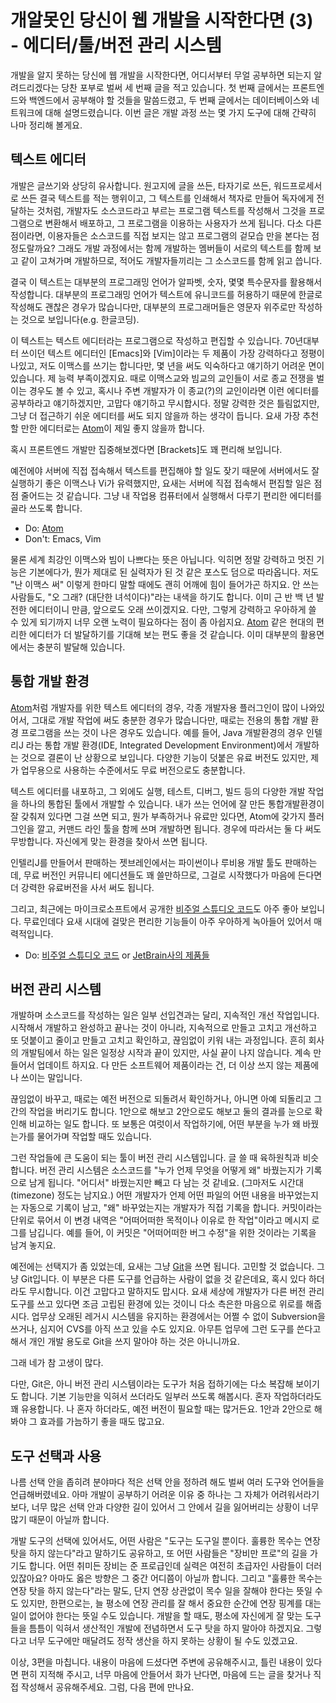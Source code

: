# 개알못인 당신이 웹 개발을 시작한다면 (3) - 에디터/툴/버전 관리 시스템

개발을 알지 못하는 당신에 웹 개발을 시작한다면, 어디서부터 무얼 공부하면 되는지 알려드리겠다는 당찬 포부로 벌써 세 번째 글을 적고 있습니다. 첫 번째 글에서는 프론트엔드와 백엔드에서 공부해야 할 것들을 말씀드렸고, 두 번째 글에서는 데이터베이스와 네트워크에 대해 설명드렸습니다. 이번 글은 개발 과정 쓰는 몇 가지 도구에 대해 간략히 나마 정리해 볼게요.

## 텍스트 에디터

개발은 글쓰기와 상당히 유사합니다. 원고지에 글을 쓰든, 타자기로 쓰든, 워드프로세서로 쓰든 결국 텍스트를 적는 행위이고, 그 텍스트를 인쇄해서 책자로 만들어 독자에게 전달하는 것처럼, 개발자도 소스코드라고 부르는 프로그램 텍스트를 작성해서 그것을 프로그램으로 변환해서 배포하고, 그 프로그램을 이용하는 사용자가 쓰게 됩니다. 다소 다른 점이라면, 이용자들은 소스코드를 직접 보지는 않고 프로그램의 겉모습 만을 본다는 점 정도랄까요? 그래도 개발 과정에서는 함께 개발하는 멤버들이 서로의 텍스트를 함께 보고 같이 고쳐가며 개발하므로, 적어도 개발자들끼리는 그 소스코드를 함께 읽고 씁니다.

결국 이 텍스트는 대부분의 프로그래밍 언어가 알파벳, 숫자, 몇몇 특수문자를 활용해서 작성합니다. 대부분의 프로그래밍 언어가 텍스트에 유니코드를 허용하기 때문에 한글로 작성해도 괜찮은 경우가 많습니다만, 대부분의 프로그래머들은 영문자 위주로만 작성하는 것으로 보입니다(e.g. 한글코딩).

이 텍스트는 텍스트 에디터라는 프로그램으로 작성하고 편집할 수 있습니다. 70년대부터 쓰이던 텍스트 에디터인 [Emacs]와 [Vim]이라는 두 제품이 가장 강력하다고 정평이 나있고, 저도 이맥스를 쓰기는 합니다만, 몇 년을 써도 익숙하다고 얘기하기 어려운 면이 있습니다. 제 능력 부족이겠지요. 때로 이맥스교와 빔교의 교인들이 서로 종교 전쟁을 벌이는 경우도 볼 수 있고, 혹시나 주변 개발자가 이 종교(?)의 교인이라면 이런 에디터를 공부하라고 얘기하겠지만, 고맙다 얘기하고 무시합시다. 정말 강력한 것은 틀림없지만, 그냥 더 접근하기 쉬운 에디터를 써도 되지 않을까 하는 생각이 듭니다. 요새 가장 추천할 만한 에디터로는 [Atom]이 제일 좋지 않을까 합니다.

혹시 프론트엔드 개발만 집중해보겠다면 [Brackets]도 꽤 편리해 보입니다.

예전에야 서버에 직접 접속해서 텍스트를 편집해야 할 일도 잦기 때문에 서버에서도 잘 실행하기 좋은 이맥스나 Vi가 유력했지만, 요새는 서버에 직접 접속해서 편집할 일은 점점 줄어드는 것 같습니다. 그냥 내 작업용 컴퓨터에서 실행해서 다루기 편리한 에디터를 골라 쓰도록 합니다.

* Do: [Atom]
* Don't: Emacs, Vim

물론 세계 최강인 이맥스와 빔이 나쁘다는 뜻은 아닙니다. 익히면 정말 강력하고 멋진 기능은 기본에다가, 뭔가 제대로 된 실력자가 된 것 같은 포스도 덤으로 따라옵니다.  저도 "난 이맥스 써" 이렇게 한마디 말할 때에도 괜히 어깨에 힘이 들어가곤 하지요. 안 쓰는 사람들도, "오 그래? (대단한 녀석이다)"라는 내색을 하기도 합니다. 이미 근 반 백 년 발전한 에디터이니 만큼, 앞으로도 오래 쓰이겠지요. 다만, 그렇게 강력하고 우아하게 쓸 수 있게 되기까지 너무 오랜 노력이 필요하다는 점이 좀 아쉽지요. [Atom] 같은 현대의 편리한 에디터가 더 발달하기를 기대해 보는 편도 좋을 것 같습니다. 이미 대부분의 활용면에서는 충분히 발달해 있습니다.

## 통합 개발 환경

[Atom]처럼 개발자를 위한 텍스트 에디터의 경우, 각종 개발자용 플러그인이 많이 나와있어서, 그대로 개발 작업에 써도 충분한 경우가 많습니다만, 때로는 전용의 통합 개발 환경 프로그램을 쓰는 것이 나은 경우도 있습니다. 예를 들어, Java 개발환경의 경우 인텔리J 라는 통합 개발 환경(IDE, Integrated Development Environment)에서 개발하는 것으로 결론이 난 상황으로 보입니다. 다양한 기능이 덧붙은 유료 버전도 있지만, 제가 업무용으로 사용하는 수준에서도 무료 버전으로도 충분합니다.

텍스트 에디터를 내포하고, 그 외에도 실행, 테스트, 디버그, 빌드 등의 다양한 개발 작업을 하나의 통합된 툴에서 개발할 수 있습니다. 내가 쓰는 언어에 잘 만든 통합개발환경이 잘 갖춰져 있다면 그걸 쓰면 되고, 뭔가 부족하거나 유료만 있다면, Atom에 갖가지 플러그인을 깔고, 커맨드 라인 툴을 함께 쓰며 개발하면 됩니다. 경우에 따라서는 둘 다 써도 무방합니다. 자신에게 맞는 환경을 찾아서 쓰면 됩니다.

인텔리J를 만들어서 판매하는 젯브레인에서는 파이썬이나 루비용 개발 툴도 판매하는데, 무료 버전인 커뮤니티 에디션들도 꽤 쓸만하므로, 그걸로 시작했다가 마음에 든다면 더 강력한 유료버전을 사서 써도 됩니다.

그리고, 최근에는 마이크로소프트에서 공개한 [비주얼 스튜디오 코드]도 아주 좋아 보입니다. 무료인데다 요새 시대에 걸맞은 편리한 기능들이 아주 우아하게 녹아들어 있어서 매력적입니다.

* Do: [비주얼 스튜디오 코드] or [JetBrain사의 제품들]

## 버전 관리 시스템

개발하며 소스코드를 작성하는 일은 일부 선입견과는 달리, 지속적인 개선 작업입니다. 시작해서 개발하고 완성하고 끝나는 것이 아니라, 지속적으로 만들고 고치고 개선하고 또 덧붙이고 줄이고 만들고 고치고 확인하고, 끊임없이 키워 내는 과정입니다. 흔히 회사의 개발팀에서 하는 일은 일정상 시작과 끝이 있지만, 사실 끝이 나지 않습니다. 계속 만들어서 업데이트 하지요. 다 만든 소프트웨어 제품이라는 건, 더 이상 쓰지 않는 제품에나 쓰이는 말입니다.

끊임없이 바꾸고, 때로는 예전 버전으로 되돌려서 확인하거나, 아니면 아예 되돌리고 그간의 작업을 버리기도 합니다. 1안으로 해보고 2안으로도 해보고 둘의 결과를 눈으로 확인해 비교하는 일도 합니다. 또 보통은 여럿이서 작업하기에, 어떤 부분을 누가 왜 바꿨는가를 물어가며 작업할 때도 있습니다.

그런 작업들에 큰 도움이 되는 툴이 버전 관리 시스템입니다. 글 쓸 때 육하원칙과 비슷합니다. 버전 관리 시스템은 소스코드를 "누가 언제 무엇을 어떻게 왜" 바꿨는지가 기록으로 남게 됩니다. "어디서" 바꿨는지만 빼고 다 남는 것 같네요. (그마저도 시간대(timezone) 정도는 남지요.) 어떤 개발자가 언제 어떤 파일의 어떤 내용을 바꾸었는지는 자동으로 기록이 남고, "왜" 바꾸었는지는 개발자가 직접 기록을 합니다. 커밋이라는 단위로 묶어서 이 변경 내역은 "어떠어떠한 목적이나 이유로 한 작업"이라고 메시지 로그를 남깁니다. 예를 들어, 이 커밋은 "어떠어떠한 버그 수정"을 위한 것이라는 기록을 남겨 놓지요.

예전에는 선택지가 좀 있었는데, 요새는 그냥 [Git]을 쓰면 됩니다. 고민할 것 없습니다. 그냥 Git입니다. 이 부분은 다른 도구를 언급하는 사람이 없을 것 같은데요, 혹시 있다 하더라도 무시합니다. 이건 고맙다고 말하지도 맙시다. 요새 세상에 개발자가 다른 버전 관리 도구를 쓰고 있다면 조금 고립된 환경에 있는 것이니 다소 측은한 마음으로 위로를 해줍시다. 업무상 오래된 레거시 시스템을 유지하는 환경에서는 어쩔 수 없이 Subversion을 쓰거나, 심지어 CVS를 아직 쓰고 있을 수도 있지요. 아무튼 업무에 그런 도구를 쓴다고 해서 개인 개발 용도로 Git을 쓰지 말아야 하는 것은 아니니까요.

그래 네가 참 고생이 많다.

다만, Git은, 아니 버전 관리 시스템이라는 도구가 처음 접하기에는 다소 복잡해 보이기도 합니다. 기본 기능만을 익혀서 쓰더라도 일부러 쓰도록 해봅시다. 혼자 작업하더라도 꽤 유용합니다. 나 혼자 하더라도, 예전 버전이 필요할 때는 많거든요. 1안과 2안으로 해봐야 그 효과를 가늠하기 좋을 때도 많고요.

## 도구 선택과 사용

나름 선택 안을 좁히려 분야마다 적은 선택 안을 정하려 해도 벌써 여러 도구와 언어들을 언급해버렸네요. 아마 개발이 공부하기 어려운 이유 중 하나는 그 자체가 어려워서라기보다, 너무 많은 선택 안과 다양한 길이 있어서 그 안에서 길을 잃어버리는 상황이 너무 많기 때문이 아닐까 합니다.

개발 도구의 선택에 있어서도, 어떤 사람은 "도구는 도구일 뿐이다. 훌륭한 목수는 연장 탓을 하지 않는다"라고 말하기도 공유하고, 또 어떤 사람들은 "장비만 프로"의 길을 가기도 합니다. 어떤 취미든 장비는 준 프로급인데 실력은 여전히 초급자인 사람들이 더러 있잖아요? 아마도 옳은 방향은 그 중간 어디쯤이 아닐까 합니다. 그리고 "훌륭한 목수는 연장 탓을 하지 않는다"라는 말도, 단지 연장 상관없이 목수 일을 잘해야 한다는 뜻일 수도 있지만, 한편으로는, 늘 평소에 연장 관리를 잘 해서 중요한 순간에 연장 핑계를 대는 일이 없어야 한다는 뜻일 수도 있습니다. 개발을 할 때도, 평소에 자신에게 잘 맞는 도구들을 틈틈이 익혀서 생산적인 개발에 전념하면서 도구 탓을 하지 말아야 하겠지요. 그렇다고 너무 도구에만 매달려도 정작 생산을 하지 못하는 상황이 될 수도 있겠고요.

이상, 3편을 마칩니다. 내용이 마음에 드셨다면 주변에 공유해주시고, 틀린 내용이 있다면 편히 지적해 주시고, 너무 마음에 안들어서 화가 난다면, 마음에 드는 글을 찾거나 직접 작성해서 공유해주세요. 그럼, 다음 편에 만나요.

[Atom]: https://atom.io
[Bracket]: https://brackets.io
[JetBrain사의 제품들]: https://www.jetbrains.com/products.html
[비주얼 스튜디오 코드]: https://code.visualstudio.com
[Git]: https://git-scm.com
